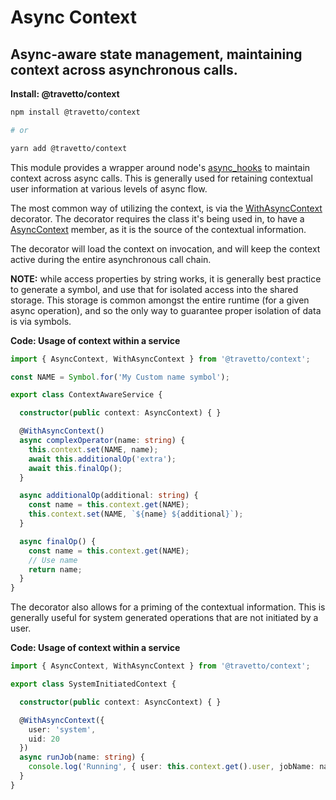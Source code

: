 <!-- This file was generated by @travetto/doc and should not be modified directly -->
<!-- Please modify https://github.com/travetto/travetto/tree/main/module/context/DOC.tsx and execute "npx trv doc" to rebuild -->
# Async Context

## Async-aware state management, maintaining context across asynchronous calls.

**Install: @travetto/context**
```bash
npm install @travetto/context

# or

yarn add @travetto/context
```

This module provides a wrapper around node's [async_hooks](https://nodejs.org/api/async_hooks.html) to maintain context across async calls. This is generally used for retaining contextual user information at various levels of async flow. 

The most common way of utilizing the context, is via the [WithAsyncContext](https://github.com/travetto/travetto/tree/main/module/context/src/decorator.ts#L7) decorator.  The decorator requires the class it's being used in, to have a [AsyncContext](https://github.com/travetto/travetto/tree/main/module/context/src/service.ts#L12) member, as it is the source of the contextual information. 

The decorator will load the context on invocation, and will keep the context active during the entire asynchronous call chain. 

**NOTE:** while access properties by string works, it is generally best practice to generate a symbol, and use that for isolated access into the shared storage.  This storage is common amongst the entire runtime (for a given async operation), and so the only way to guarantee proper isolation of data is via symbols.

**Code: Usage of context within a service**
```typescript
import { AsyncContext, WithAsyncContext } from '@travetto/context';

const NAME = Symbol.for('My Custom name symbol');

export class ContextAwareService {

  constructor(public context: AsyncContext) { }

  @WithAsyncContext()
  async complexOperator(name: string) {
    this.context.set(NAME, name);
    await this.additionalOp('extra');
    await this.finalOp();
  }

  async additionalOp(additional: string) {
    const name = this.context.get(NAME);
    this.context.set(NAME, `${name} ${additional}`);
  }

  async finalOp() {
    const name = this.context.get(NAME);
    // Use name
    return name;
  }
}
```

The decorator also allows for a priming of the contextual information.  This is generally useful for system generated operations that are not initiated by a user.

**Code: Usage of context within a service**
```typescript
import { AsyncContext, WithAsyncContext } from '@travetto/context';

export class SystemInitiatedContext {

  constructor(public context: AsyncContext) { }

  @WithAsyncContext({
    user: 'system',
    uid: 20
  })
  async runJob(name: string) {
    console.log('Running', { user: this.context.get().user, jobName: name });
  }
}
```

